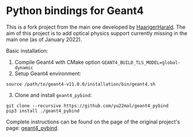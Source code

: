 # Python bindings for Geant4

This is a fork project from the main one developed by [HaarigerHarald](https://github.com/HaarigerHarald). 
The aim of this project is to add optical physics support currently missing in the main one (as of January 2022).

Basic installation:

 1. Compile Geant4 with CMake option `GEANT4_BUILD_TLS_MODEL=global-dynamic`
 2. Setup Geant4 environment:
 ```
 source /path/to/geant4-v11.0.0/installation/bin/geant4.sh
 ```
 3. Clone and install `geant4_pybind`:
 ```
 git clone --recursive https://github.com/yu22mal/geant4_pybind
 pip3 install ./geant4_pybind
 ```

Complete instructions can be found on the page of the original project's page: [geant4_pybind](https://github.com/HaarigerHarald/geant4_pybind). 

